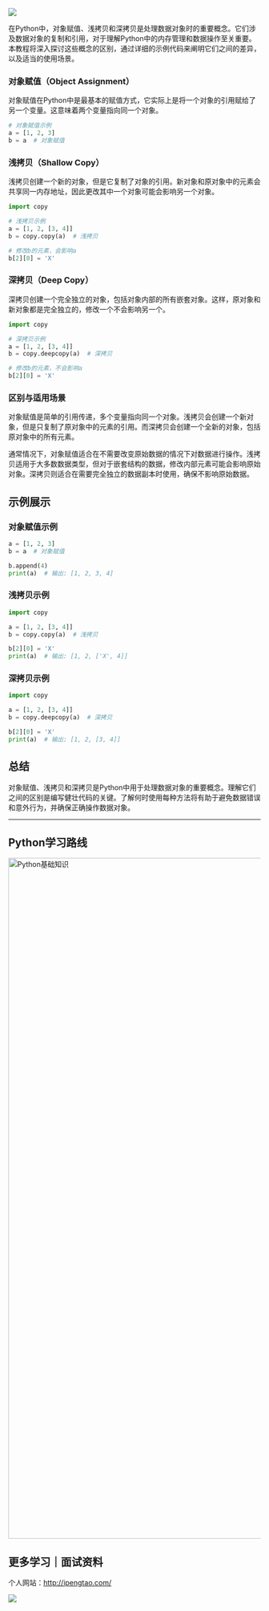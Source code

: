![](https://p.ipic.vip/cfnkto.png)

在Python中，对象赋值、浅拷贝和深拷贝是处理数据对象时的重要概念。它们涉及数据对象的复制和引用，对于理解Python中的内存管理和数据操作至关重要。本教程将深入探讨这些概念的区别，通过详细的示例代码来阐明它们之间的差异，以及适当的使用场景。

### 对象赋值（Object Assignment）

对象赋值在Python中是最基本的赋值方式，它实际上是将一个对象的引用赋给了另一个变量。这意味着两个变量指向同一个对象。

```python
# 对象赋值示例
a = [1, 2, 3]
b = a  # 对象赋值
```

### 浅拷贝（Shallow Copy）

浅拷贝创建一个新的对象，但是它复制了对象的引用。新对象和原对象中的元素会共享同一内存地址，因此更改其中一个对象可能会影响另一个对象。

```python
import copy

# 浅拷贝示例
a = [1, 2, [3, 4]]
b = copy.copy(a)  # 浅拷贝

# 修改b的元素，会影响a
b[2][0] = 'X'
```

### 深拷贝（Deep Copy）

深拷贝创建一个完全独立的对象，包括对象内部的所有嵌套对象。这样，原对象和新对象都是完全独立的，修改一个不会影响另一个。

```python
import copy

# 深拷贝示例
a = [1, 2, [3, 4]]
b = copy.deepcopy(a)  # 深拷贝

# 修改b的元素，不会影响a
b[2][0] = 'X'
```

### 区别与适用场景

对象赋值是简单的引用传递，多个变量指向同一个对象。浅拷贝会创建一个新对象，但是只复制了原对象中的元素的引用。而深拷贝会创建一个全新的对象，包括原对象中的所有元素。

通常情况下，对象赋值适合在不需要改变原始数据的情况下对数据进行操作。浅拷贝适用于大多数数据类型，但对于嵌套结构的数据，修改内部元素可能会影响原始对象。深拷贝则适合在需要完全独立的数据副本时使用，确保不影响原始数据。

## 示例展示

### 对象赋值示例

```python
a = [1, 2, 3]
b = a  # 对象赋值

b.append(4)
print(a)  # 输出: [1, 2, 3, 4]
```

### 浅拷贝示例

```python
import copy

a = [1, 2, [3, 4]]
b = copy.copy(a)  # 浅拷贝

b[2][0] = 'X'
print(a)  # 输出: [1, 2, ['X', 4]]
```

### 深拷贝示例

```python
import copy

a = [1, 2, [3, 4]]
b = copy.deepcopy(a)  # 深拷贝

b[2][0] = 'X'
print(a)  # 输出: [1, 2, [3, 4]]
```

## 总结

对象赋值、浅拷贝和深拷贝是Python中用于处理数据对象的重要概念。理解它们之间的区别是编写健壮代码的关键。了解何时使用每种方法将有助于避免数据错误和意外行为，并确保正确操作数据对象。

--- 

## Python学习路线

<img width="1357" alt="Python基础知识" src="https://github.com/sitinme/Python_study/assets/5089397/5df21811-fd10-43c1-9066-1b192262b268">

## 更多学习｜面试资料

个人网站：http://ipengtao.com/

![](https://p.ipic.vip/knbt3a.png)
